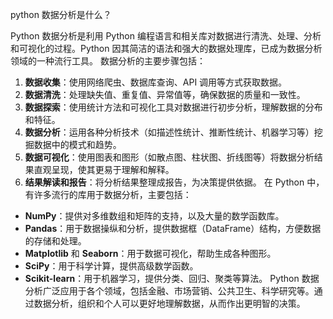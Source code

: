 python 数据分析是什么？





Python 数据分析是利用 Python 编程语言和相关库对数据进行清洗、处理、分析和可视化的过程。Python 因其简洁的语法和强大的数据处理库，已成为数据分析领域的一种流行工具。
数据分析的主要步骤包括：
1. **数据收集**：使用网络爬虫、数据库查询、API 调用等方式获取数据。
2. **数据清洗**：处理缺失值、重复值、异常值等，确保数据的质量和一致性。
3. **数据探索**：使用统计方法和可视化工具对数据进行初步分析，理解数据的分布和特征。
4. **数据分析**：运用各种分析技术（如描述性统计、推断性统计、机器学习等）挖掘数据中的模式和趋势。
5. **数据可视化**：使用图表和图形（如散点图、柱状图、折线图等）将数据分析结果直观呈现，使其更易于理解和解释。
6. **结果解读和报告**：将分析结果整理成报告，为决策提供依据。
在 Python 中，有许多流行的库用于数据分析，主要包括：
- **NumPy**：提供对多维数组和矩阵的支持，以及大量的数学函数库。
- **Pandas**：用于数据操纵和分析，提供数据框（DataFrame）结构，方便数据的存储和处理。
- **Matplotlib** 和 **Seaborn**：用于数据可视化，帮助生成各种图形。
- **SciPy**：用于科学计算，提供高级数学函数。
- **Scikit-learn**：用于机器学习，提供分类、回归、聚类等算法。
Python 数据分析广泛应用于各个领域，包括金融、市场营销、公共卫生、科学研究等。通过数据分析，组织和个人可以更好地理解数据，从而作出更明智的决策。